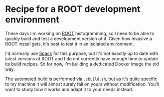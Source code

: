 # Recipe for a ROOT development environment

These days I'm working on [ROOT](https://root.cern/) histogramming, so I need to
be able to quickly build and test a development version of it. Given how
invasive a ROOT install gets, it's best to test it in an isolated environment.

I'd normally use [Spack](https://spack.io/) for this purpose, but it's not
exactly up to date with latest versions of ROOT and I do not currently have
enough time to update its build recipes. So for now, I'm building a dedicated
Docker image the old way.

The automated build is performed via `./build.sh`, but as it's quite specific to
my machine it will almost surely fail on yours without modification. You'll
want to study how it works and adapt it to your needs instead.
